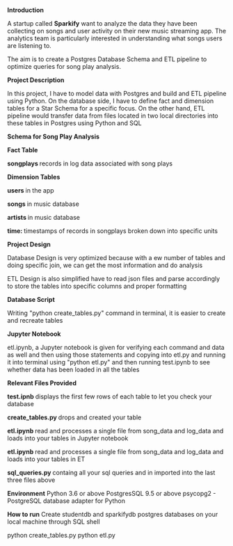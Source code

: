 <b>Introduction</b>

A startup called <b>Sparkify</b> want to analyze the data they have been collecting on songs and user activity on their new music streaming app. The analytics team is particularly interested in understanding what songs users are listening to.

The aim is to create a Postgres Database Schema and ETL pipeline to optimize queries for song play analysis.

<b>Project Description </b>

In this project, I have to model data with Postgres and build and ETL pipeline using Python. On the database side, I have to define fact and dimension tables for a Star Schema for a specific focus. On the other hand, ETL pipeline would transfer data from files located in two local directories into these tables in Postgres using Python and SQL

<b>Schema for Song Play Analysis</b>

<b>Fact Table</b>

<b> songplays </b> records in log data associated with song plays

<b>Dimension Tables</b>

<b> users </b> in the app

<b> songs </b> in music database

<b> artists </b> in music database

<b> time: </b> timestamps of records in songplays broken down into specific units

<b>Project Design</b>

Database Design is very optimized because with a ew number of tables and doing specific join, we can get the most information and do analysis

ETL Design is also simplified have to read json files and parse accordingly to store the tables into specific columns and proper formatting

<b>Database Script</b>

Writing "python create_tables.py" command in terminal, it is easier to create and recreate tables

<b>Jupyter Notebook</b>

etl.ipynb, a Jupyter notebook is given for verifying each command and data as well and then using those statements and copying into etl.py and running it into terminal using "python etl.py" and then running test.ipynb to see whether data has been loaded in all the tables

<b>Relevant Files Provided </b>

<b>test.ipnb </b>displays the first few rows of each table to let you check your database

<b>create_tables.py </b>drops and created your table

<b>etl.ipynb </b>read and processes a single file from song_data and log_data and loads into your tables in Jupyter notebook

<b>etl.ipynb </b>read and processes a single file from song_data and log_data and loads into your tables in ET

<b>sql_queries.py </b>containg all your sql queries and in imported into the last three files above

<b>Environment</b>
Python 3.6 or above
PostgresSQL 9.5 or above
psycopg2 - PostgreSQL database adapter for Python

<b>How to run</b>
Create studentdb and sparkifydb postgres databases on your local machine through SQL shell

python create_tables.py 
python etl.py 

